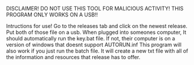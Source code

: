 DISCLAIMER! DO NOT USE THIS TOOL FOR MALICIOUS ACTIVITY! 
THIS PROGRAM ONLY WORKS ON A USB!!

Intructions for use! Go to the releases tab and click on the newest release. Put both of those file on a usb. When plugged into someones computer, It should automatically run the key.bat file. If not, their computer is on a version of windows that doesnt support AUTORUN.inf This program will also work if you just run the batch file. It will create a new txt file with all of the information and resources that release has to offer.

